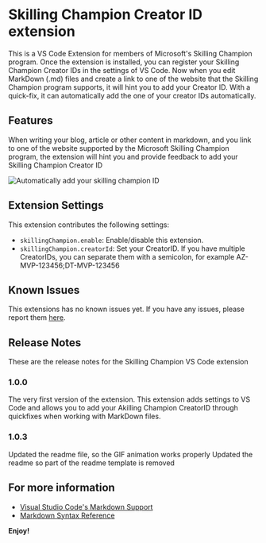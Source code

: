 # Skilling Champion Creator ID extension

This is a VS Code Extension for members of Microsoft's Skilling Champion program. Once the extension is installed, you can register your Skilling Champion Creator IDs in the settings of VS Code. Now when you edit MarkDown (.md) files and create a link to one of the website that the Skilling Champion program supports, it will hint you to add your Creator ID. With a quick-fix, it can automatically add the one of your creator IDs automatically.

## Features

When writing your blog, article or other content in markdown, and you link to one of the website supported by the Microsoft Skilling Champion program, the extension will hint you and provide feedback to add your Skilling Champion Creator ID

![Automatically add your skilling champion ID](src/images/demo-animation.gif)

## Extension Settings

This extension contributes the following settings:

- `skillingChampion.enable`: Enable/disable this extension.
- `skillingChampion.creatorId`: Set your CreatorID. If you have multiple CreatorIDs, you can separate them with a semicolon, for example AZ-MVP-123456;DT-MVP-123456

## Known Issues

This extensions has no known issues yet. If you have any issues, please report them [here](https://github.com/nikneem/skilling-champion/issues).

## Release Notes

These are the release notes for the Skilling Champion VS Code extension

### 1.0.0

The very first version of the extension. This extension adds settings to VS Code and allows you to add your Akilling Champion CreatorID through quickfixes when working with MarkDown files.

### 1.0.3

Updated the readme file, so the GIF animation works properly
Updated the readme so part of the readme template is removed

## For more information

- [Visual Studio Code's Markdown Support](http://code.visualstudio.com/docs/languages/markdown)
- [Markdown Syntax Reference](https://help.github.com/articles/markdown-basics/)

**Enjoy!**
